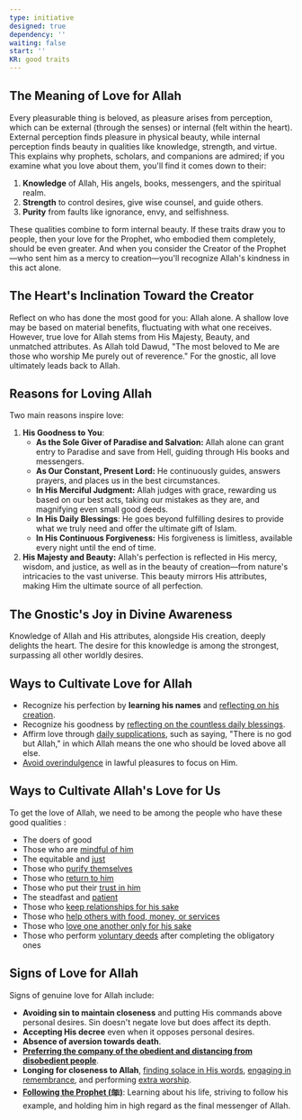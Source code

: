 ```yaml
---
type: initiative
designed: true
dependency: ''
waiting: false
start: ''
KR: good traits
---
```


## The Meaning of Love for Allah

Every pleasurable thing is beloved, as pleasure arises from perception, which can be external (through the senses) or internal (felt within the heart). External perception finds pleasure in physical beauty, while internal perception finds beauty in qualities like knowledge, strength, and virtue. This explains why prophets, scholars, and companions are admired; if you examine what you love about them, you'll find it comes down to their:

1. **Knowledge** of Allah, His angels, books, messengers, and the spiritual realm.
2. **Strength** to control desires, give wise counsel, and guide others.
3. **Purity** from faults like ignorance, envy, and selfishness.

These qualities combine to form internal beauty. If these traits draw you to people, then your love for the Prophet, who embodied them completely, should be even greater. And when you consider the Creator of the Prophet—who sent him as a mercy to creation—you'll recognize Allah's kindness in this act alone.

## The Heart's Inclination Toward the Creator

Reflect on who has done the most good for you: Allah alone. A shallow love may be based on material benefits, fluctuating with what one receives. However, true love for Allah stems from His Majesty, Beauty, and unmatched attributes. As Allah told Dawud, "The most beloved to Me are those who worship Me purely out of reverence." For the gnostic, all love ultimately leads back to Allah.

## Reasons for Loving Allah

Two main reasons inspire love:

1. **His Goodness to You**:
	* **As the Sole Giver of Paradise and Salvation:** Allah alone can grant entry to Paradise and save from Hell, guiding through His books and messengers.
	* **As Our Constant, Present Lord:** He continuously guides, answers prayers, and places us in the best circumstances.
	* **In His Merciful Judgment:** Allah judges with grace, rewarding us based on our best acts, taking our mistakes as they are, and magnifying even small good deeds.
	* **In His Daily Blessings**: He goes beyond fulfilling desires to provide what we truly need and offer the ultimate gift of Islam.
	* **In His Continuous Forgiveness:** His forgiveness is limitless, available every night until the end of time.
2. **His Majesty and Beauty:** Allah's perfection is reflected in His mercy, wisdom, and justice, as well as in the beauty of creation—from nature's intricacies to the vast universe. This beauty mirrors His attributes, making Him the ultimate source of all perfection.

## The Gnostic's Joy in Divine Awareness

Knowledge of Allah and His attributes, alongside His creation, deeply delights the heart. The desire for this knowledge is among the strongest, surpassing all other worldly desires.

## Ways to Cultivate Love for Allah

* Recognize his perfection by **learning his names** and [reflecting on his creation](Processes/Contemplate%20the%20creation.md).
* Recognize his goodness by [reflecting on the countless daily blessings](Processes/Gratitude%20journalling.md).
* Affirm love through [daily supplications](Processes/Say%20morning,%20evening%20and%20before%20sleeping%20supplications.md), such as saying, "There is no god but Allah," in which Allah means the one who should be loved above all else.
* [Avoid overindulgence](Processes/Avoid%20indulging%20on%20the%20lawful.md) in lawful pleasures to focus on Him.

## Ways to Cultivate Allah's Love for Us

To get the love of Allah, we need to be among the people who have these good qualities :

* The doers of good
* Those who are [mindful of him](Initiatives/good%20traits/Fear%20and%20hope.md)
* The equitable and [just](Processes/Be%20just%20and%20adapt%20to%20each%20person.md)
* Those who [purify themselves](Processes/Clean%20and%20beautify%20yourself.md)
* Those who [return to him](Initiatives/good%20traits/Repentance.md)
* Those who put their [trust in him](Initiatives/good%20traits/Reliance.md)
* The steadfast and [patient](Initiatives/good%20traits/Patience.md)
* Those who [keep relationships for his sake](Processes/Resolve%20disputes%20and%20avoid%20boycotting.md)
* Those who [help others with food, money, or services](Initiatives/worship/Zakat%20and%20charity%20and%20selflessness.md)
* Those who [love one another only for his sake](Processes/Meet%20special%20friend%20only%20for%20god's%20sake.md)
* Those who perform [voluntary deeds](Processes/Level%20up%20worship.md) after completing the obligatory ones

## Signs of Love for Allah

Signs of genuine love for Allah include:

* **Avoiding sin to maintain closeness** and putting His commands above personal desires. Sin doesn't negate love but does affect its depth.
* **Accepting His decree** even when it opposes personal desires.
* **Absence of aversion towards death**.
* [**Preferring the company of the obedient and distancing from disobedient people**](Processes/Hate%20the%20disobedient%20and%20love%20the%20obedient.md).
* **Longing for closeness to Allah**, [finding solace in His words](Initiatives/worship/Reciting%20the%20quran.md), [engaging in remembrance](Initiatives/worship/Remembrance%20of%20allah.md), and performing [extra worship](Processes/Level%20up%20worship.md).
* [**Following the Prophet (ﷺ)**](Initiatives/worship/Following%20the%20sunnah.md): Learning about his life, striving to follow his example, and holding him in high regard as the final messenger of Allah.
